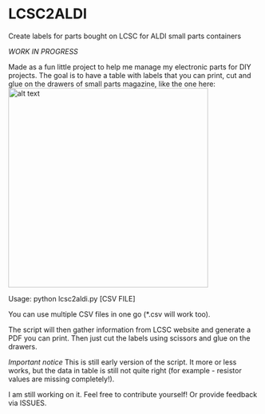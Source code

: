 # LCSC2ALDI
Create labels for parts bought on LCSC for ALDI small parts containers

*WORK IN PROGRESS*

Made as a fun little project to help me manage my electronic parts for DIY projects.
The goal is to have a table with labels that you can print, cut and glue on the drawers of
small parts magazine, like the one here:  
 <img src="https://s7g10.scene7.com/is/image/aldi/202101120138" alt="alt text" width="400">



Usage:
python lcsc2aldi.py [CSV FILE]

You can use multiple CSV files in one go (*.csv will work too). 

The script will then gather information from LCSC website and generate a PDF you can print.
Then just cut the labels using scissors and glue on the drawers.


*Important notice*
This is still early version of the script. It more or less works, but the data in table
is still not quite right (for example - resistor values are missing completely!).

I am still working on it. Feel free to contribute yourself! Or provide feedback via ISSUES.

